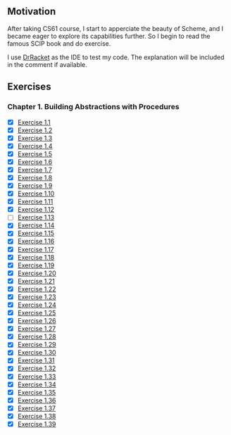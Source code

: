 ## Motivation
After taking CS61 course, I start to apperciate the beauty of Scheme, and I became eager to explore its capabilities further. So I begin to read the famous SCIP book and do exercise.

I use [DrRacket](https://docs.racket-lang.org/drracket/index.html) as the IDE to test my code. The explanation will be included in the comment if available.
## Exercises
### Chapter 1. Building Abstractions with Procedures
- [x] [Exercise 1.1](./Chapter01/01.rkt)
- [x] [Exercise 1.2](./Chapter01/02.rkt)
- [x] [Exercise 1.3](./Chapter01/03.rkt)
- [x] [Exercise 1.4](./Chapter01/04.rkt)
- [x] [Exercise 1.5](./Chapter01/05.rkt)
- [x] [Exercise 1.6](./Chapter01/06.rkt)
- [x] [Exercise 1.7](./Chapter01/07.rkt)
- [x] [Exercise 1.8](./Chapter01/08.rkt)
- [x] [Exercise 1.9](./Chapter01/09.rkt)
- [x] [Exercise 1.10](./Chapter01/10.rkt)
- [x] [Exercise 1.11](./Chapter01/11.rkt)
- [x] [Exercise 1.12](./Chapter01/12.rkt)
- [ ] [Exercise 1.13](./Chapter01/13.rkt)
- [x] [Exercise 1.14](./Chapter01/14.rkt)
- [x] [Exercise 1.15](./Chapter01/15.rkt)
- [x] [Exercise 1.16](./Chapter01/16.rkt)
- [x] [Exercise 1.17](./Chapter01/17.rkt)
- [x] [Exercise 1.18](./Chapter01/18.rkt)
- [x] [Exercise 1.19](./Chapter01/19.rkt)
- [x] [Exercise 1.20](./Chapter01/20.rkt)
- [x] [Exercise 1.21](./Chapter01/21.rkt)
- [x] [Exercise 1.22](./Chapter01/22.rkt)
- [x] [Exercise 1.23](./Chapter01/23.rkt)
- [x] [Exercise 1.24](./Chapter01/24.rkt)
- [x] [Exercise 1.25](./Chapter01/25.rkt)
- [x] [Exercise 1.26](./Chapter01/26.rkt)
- [x] [Exercise 1.27](./Chapter01/27.rkt)
- [x] [Exercise 1.28](./Chapter01/28.rkt)
- [x] [Exercise 1.29](./Chapter01/29.rkt)
- [x] [Exercise 1.30](./Chapter01/30.rkt)
- [x] [Exercise 1.31](./Chapter01/31.rkt)
- [x] [Exercise 1.32](./Chapter01/32.rkt)
- [x] [Exercise 1.33](./Chapter01/33.rkt)
- [x] [Exercise 1.34](./Chapter01/34.rkt)
- [x] [Exercise 1.35](./Chapter01/35.rkt)
- [x] [Exercise 1.36](./Chapter01/36.rkt)
- [x] [Exercise 1.37](./Chapter01/37.rkt)
- [x] [Exercise 1.38](./Chapter01/38.rkt)
- [x] [Exercise 1.39](./Chapter01/39.rkt)